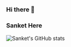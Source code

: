### Hi there 👋
### Sanket Here

![Sanket's GitHub stats](https://github-readme-stats.vercel.app/api?username=BhuvaneshPatil&show_icons=true&theme=onedark)
<!--
Here are some ideas to get you started:

- 🔭 I’m currently working on ...
- 🌱 I’m currently learning ...
- 👯 I’m looking to collaborate on ...
- 🤔 I’m looking for help with ...
- 💬 Ask me about ...
- 📫 How to reach me: ...
- 😄 Pronouns: ...
- ⚡ Fun fact: ...
-->
